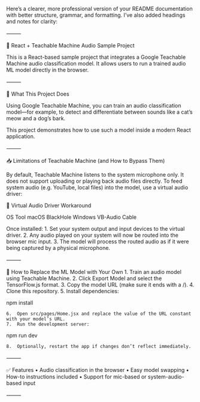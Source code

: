Here’s a clearer, more professional version of your README documentation with better structure, grammar, and formatting. I’ve also added headings and notes for clarity:

⸻

🧠 React + Teachable Machine Audio Sample Project

This is a React-based sample project that integrates a Google Teachable Machine audio classification model. It allows users to run a trained audio ML model directly in the browser.

⸻

🎤 What This Project Does

Using Google Teachable Machine, you can train an audio classification model—for example, to detect and differentiate between sounds like a cat’s meow and a dog’s bark.

This project demonstrates how to use such a model inside a modern React application.

⸻

📥 Limitations of Teachable Machine (and How to Bypass Them)

By default, Teachable Machine listens to the system microphone only. It does not support uploading or playing back audio files directly. To feed system audio (e.g. YouTube, local files) into the model, use a virtual audio driver:

🔄 Virtual Audio Driver Workaround

OS	Tool
macOS	BlackHole
Windows	VB-Audio Cable

Once installed:
	1.	Set your system output and input devices to the virtual driver.
	2.	Any audio played on your system will now be routed into the browser mic input.
	3.	The model will process the routed audio as if it were being captured by a physical microphone.

⸻

🔄 How to Replace the ML Model with Your Own
	1.	Train an audio model using Teachable Machine.
	2.	Click Export Model and select the TensorFlow.js format.
	3.	Copy the model URL (make sure it ends with a /).
	4.	Clone this repository.
	5.	Install dependencies:

npm install


	6.	Open src/pages/Home.jsx and replace the value of the URL constant with your model’s URL.
	7.	Run the development server:

npm run dev


	8.	Optionally, restart the app if changes don’t reflect immediately.

⸻

✅ Features
	•	Audio classification in the browser
	•	Easy model swapping
	•	How-to instructions included
	•	Support for mic-based or system-audio-based input

⸻
